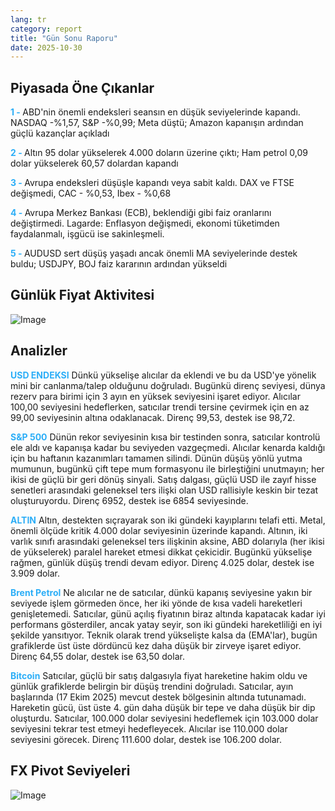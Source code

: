 ```yaml
---
lang: tr
category: report
title: "Gün Sonu Raporu"
date: 2025-10-30
---
```



<h2>Piyasada Öne Çıkanlar</h2>
<strong style="color: #2caef7;">1 - </strong> ABD'nin önemli endeksleri seansın en düşük seviyelerinde kapandı. NASDAQ -%1,57, S&P -%0,99; Meta düştü; Amazon kapanışın ardından güçlü kazançlar açıkladı

<strong style="color: #2caef7;">2 - </strong> Altın 95 dolar yükselerek 4.000 doların üzerine çıktı; Ham petrol 0,09 dolar yükselerek 60,57 dolardan kapandı

<strong style="color: #2caef7;">3 - </strong> Avrupa endeksleri düşüşle kapandı veya sabit kaldı. DAX ve FTSE değişmedi, CAC - %0,53, Ibex - %0,68


<strong style="color: #2caef7;">4 - </strong> Avrupa Merkez Bankası (ECB), beklendiği gibi faiz oranlarını değiştirmedi. Lagarde: Enflasyon değişmedi, ekonomi tüketimden faydalanmalı, işgücü ise sakinleşmeli.


<strong style="color: #2caef7;">5 - </strong> AUDUSD sert düşüş yaşadı ancak önemli MA seviyelerinde destek buldu; USDJPY, BOJ faiz kararının ardından yükseldi



<h2>Günlük Fiyat Aktivitesi</h2>
<img src="https://markleighedu.github.io/img/Oct-2025/30-Oct-2025/price.jpg" alt="Image"/>

<h2>Analizler</h2>
<strong style="color: #2caef7;">USD ENDEKSI</strong> Dünkü yükselişe alıcılar da eklendi ve bu da USD'ye yönelik mini bir canlanma/talep olduğunu doğruladı. Bugünkü direnç seviyesi, dünya rezerv para birimi için 3 ayın en yüksek seviyesini işaret ediyor. Alıcılar 100,00 seviyesini hedeflerken, satıcılar trendi tersine çevirmek için en az 99,00 seviyesinin altına odaklanacak. Direnç 99,53, destek ise 98,72.

<strong style="color: #2caef7;">S&P 500</strong> Dünün rekor seviyesinin kısa bir testinden sonra, satıcılar kontrolü ele aldı ve kapanışa kadar bu seviyeden vazgeçmedi. Alıcılar kenarda kaldığı için bu haftanın kazanımları tamamen silindi. Dünün düşüş yönlü yutma mumunun, bugünkü çift tepe mum formasyonu ile birleştiğini unutmayın; her ikisi de güçlü bir geri dönüş sinyali. Satış dalgası, güçlü USD ile zayıf hisse senetleri arasındaki geleneksel ters ilişki olan USD rallisiyle keskin bir tezat oluşturuyordu. Direnç 6952, destek ise 6854 seviyesinde.

<strong style="color: #2caef7;">ALTIN</strong> Altın, destekten sıçrayarak son iki gündeki kayıplarını telafi etti. Metal, önemli ölçüde kritik 4.000 dolar seviyesinin üzerinde kapandı. Altının, iki varlık sınıfı arasındaki geleneksel ters ilişkinin aksine, ABD dolarıyla (her ikisi de yükselerek) paralel hareket etmesi dikkat çekicidir. Bugünkü yükselişe rağmen, günlük düşüş trendi devam ediyor. Direnç 4.025 dolar, destek ise 3.909 dolar.

<strong style="color: #2caef7;">Brent Petrol</strong> Ne alıcılar ne de satıcılar, dünkü kapanış seviyesine yakın bir seviyede işlem görmeden önce, her iki yönde de kısa vadeli hareketleri genişletemedi. Satıcılar, günü açılış fiyatının biraz altında kapatacak kadar iyi performans gösterdiler, ancak yatay seyir, son iki gündeki hareketliliği en iyi şekilde yansıtıyor. Teknik olarak trend yükselişte kalsa da (EMA'lar), bugün grafiklerde üst üste dördüncü kez daha düşük bir zirveye işaret ediyor. Direnç 64,55 dolar, destek ise 63,50 dolar.

<strong style="color: #2caef7;">Bitcoin</strong> Satıcılar, güçlü bir satış dalgasıyla fiyat hareketine hakim oldu ve günlük grafiklerde belirgin bir düşüş trendini doğruladı. Satıcılar, ayın başlarında (17 Ekim 2025) mevcut destek bölgesinin altında tutunamadı. Hareketin gücü, üst üste 4. gün daha düşük bir tepe ve daha düşük bir dip oluşturdu. Satıcılar, 100.000 dolar seviyesini hedeflemek için 103.000 dolar seviyesini tekrar test etmeyi hedefleyecek. Alıcılar ise 110.000 dolar seviyesini görecek. Direnç 111.600 dolar, destek ise 106.200 dolar.



<h2>FX Pivot Seviyeleri</h2>
<img src="https://markleighedu.github.io/img/Oct-2025/30-Oct-2025/pivot.jpg" alt="Image"/>